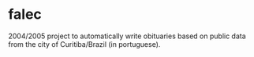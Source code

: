 falec
=====

2004/2005 project to automatically write obituaries based on public data from the city of Curitiba/Brazil (in portuguese).